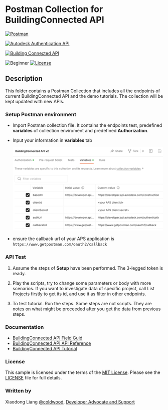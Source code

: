 # Postman Collection for BuildingConnected API

[![Postman](https://img.shields.io/badge/Postman-v8-orange.svg)](https://www.getpostman.com/)

[![Autodesk Authentication API](https://img.shields.io/badge/AuthenticationAPI-v2-blue.svg)](https://aps.autodesk.com/en/docs/oauth/v2/overview/)

[![Building Connected API](https://img.shields.io/badge/Building%20Connected%20API-v2-green.svg)](https://aps.autodesk.com/en/docs/buildingconnected/v2/developers_guide/overview/)
 
![Beginner](https://img.shields.io/badge/Level-Beginner-green.svg)
[![License](https://img.shields.io/:license-MIT-blue.svg)](http://opensource.org/licenses/MIT)


## Description
This folder contains a Postman Collection that includes all the endpoints of current BuildingConnected API and the demo tutorials. The collection will be kept updated with new APIs. 


### Setup Postman environment

- Import Postman collection file. It contains the endpoints test, predefined **variables** of collection enviroment and predefined **Authorization**.  

- Input your information in  **variables** tab 


    <p align="center"><img src="./img/variables.png" width="600" ></p>  

- ensure the callback url of your APS application is 
```https://www.getpostman.com/oauth2/callback```


### API Test

1. Assume the steps of **Setup** have been performed. The 3-legged token is ready.

2. Play the scripts, try to change some parameters or body with more scenarios. If you want to investigate data of specific project, call List Projects firstly to get its id, and use it as filter in other endpoints.

3. To test tutorial. Run the steps. Some steps are not scripts. They are notes on what might be proceeded after you get the data from previous steps. 
 

### Documentation

- [BuildingConnected API Field Guid](https://aps.autodesk.com/en/docs/buildingconnected/v2/developers_guide/field_guide/)
- [BuildingConnected API API Reference](https://aps.autodesk.com/en/docs/buildingconnected/v2/reference/http/buildingconnected-projects-GET/)
- [BuildingConnected API Tutorial](https://aps.autodesk.com/en/docs/buildingconnected/v2/tutorials/create-etl-process/)


### License
This sample is licensed under the terms of the [MIT License](http://opensource.org/licenses/MIT). Please see the [LICENSE](../LICENSE) file for full details.

### Written by
Xiaodong Liang [@coldwood](https://twitter.com/coldwood), [Developer Advocate and Support](http://aps.autodesk.com)

